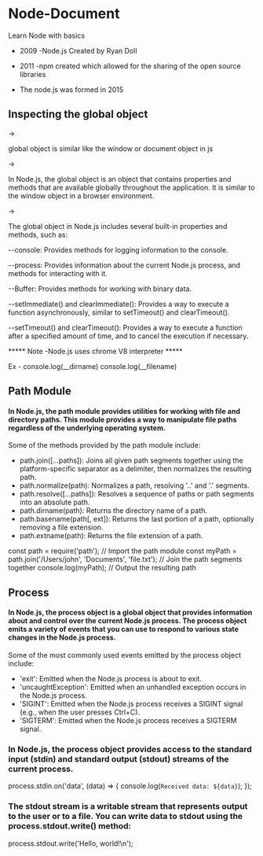 # Node-Document
Learn Node with basics

* <P>2009 -Node.js Created by Ryan Doll</p>
* <P>2011 -npm created which allowed for the sharing of the open source libraries</p>
* <P>The node.js was formed in 2015</p>

<h2>Inspecting the global object </h2>
-> <P>global object is similar like the window or document object in js </p>
-> <P> In Node.js, the global object is an object that contains properties and methods that are available globally throughout the application. 
   It is similar to the window object in a browser environment.</p>
-><P> The global object in Node.js includes several built-in properties and methods, such as:</p>


<P>--console: Provides methods for logging information to the console.</p>
<P>--process: Provides information about the current Node.js process, and methods for interacting with it.</p>
<P>--Buffer: Provides methods for working with binary data.</p>
<P>--setImmediate() and clearImmediate(): Provides a way to execute a function asynchronously, similar to setTimeout() and clearTimeout().</p>
<P>--setTimeout() and clearTimeout(): Provides a way to execute a function after a specified amount of time, and to cancel the execution if necessary.</p>

***** Note -Node.js uses chrome V8 interpreter *****

Ex - console.log(__dirname)
     console.log(__filename)
     
   <h2>Path Module</h2>
     <h4>In Node.js, the path module provides utilities for working with file and directory paths. This module provides a way to manipulate file paths regardless of the underlying operating system.</h4>
     

<p>Some of the methods provided by the path module include:</p>
<ul>
<li>path.join([...paths]): Joins all given path segments together using the platform-specific separator as a delimiter, then normalizes the resulting path.</li>
<li>path.normalize(path): Normalizes a path, resolving '..' and '.' segments.</li>
<li>path.resolve([...paths]): Resolves a sequence of paths or path segments into an absolute path.</li>
<li>path.dirname(path): Returns the directory name of a path.</li>
<li>path.basename(path[, ext]): Returns the last portion of a path, optionally removing a file extension.</li>
<li>path.extname(path): Returns the file extension of a path.</li>
</ul>

<P>
const path = require('path'); // Import the path module
const myPath = path.join('/Users/john', 'Documents', 'file.txt'); // Join the path segments together
console.log(myPath); // Output the resulting path
</p>

<h2>Process</h2>
<h4>In Node.js, the process object is a global object that provides information about and control over the current Node.js process. The process object emits a variety of events that you can use to respond to various state changes in the Node.js process.</h4>

<p>Some of the most commonly used events emitted by the process object include:</p>
<ul>
<li>'exit': Emitted when the Node.js process is about to exit.</li>
<li>'uncaughtException': Emitted when an unhandled exception occurs in the Node.js process.</li>
<li>'SIGINT': Emitted when the Node.js process receives a SIGINT signal (e.g., when the user presses Ctrl+C).</li>
<li>'SIGTERM': Emitted when the Node.js process receives a SIGTERM signal.</li>

</ul>

<h3>In Node.js, the process object provides access to the standard input (stdin) and standard output (stdout) streams of the current process.</h3>

process.stdin.on('data', (data) => {
  console.log(`Received data: ${data}`);
});

<h3>The stdout stream is a writable stream that represents output to the user or to a file. You can write data to stdout using the process.stdout.write() method:</h3>

process.stdout.write('Hello, world!\n');


